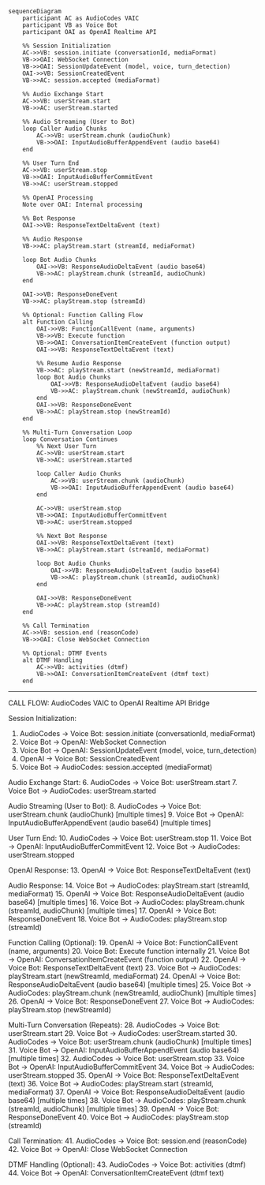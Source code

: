 
```mermaid
sequenceDiagram
    participant AC as AudioCodes VAIC
    participant VB as Voice Bot
    participant OAI as OpenAI Realtime API

    %% Session Initialization
    AC->>VB: session.initiate (conversationId, mediaFormat)
    VB->>OAI: WebSocket Connection
    VB->>OAI: SessionUpdateEvent (model, voice, turn_detection)
    OAI->>VB: SessionCreatedEvent
    VB->>AC: session.accepted (mediaFormat)
    
    %% Audio Exchange Start
    AC->>VB: userStream.start
    VB->>AC: userStream.started
    
    %% Audio Streaming (User to Bot)
    loop Caller Audio Chunks
        AC->>VB: userStream.chunk (audioChunk)
        VB->>OAI: InputAudioBufferAppendEvent (audio base64)
    end
    
    %% User Turn End
    AC->>VB: userStream.stop
    VB->>OAI: InputAudioBufferCommitEvent
    VB->>AC: userStream.stopped
    
    %% OpenAI Processing
    Note over OAI: Internal processing
    
    %% Bot Response
    OAI->>VB: ResponseTextDeltaEvent (text)
    
    %% Audio Response
    VB->>AC: playStream.start (streamId, mediaFormat)
    
    loop Bot Audio Chunks
        OAI->>VB: ResponseAudioDeltaEvent (audio base64)
        VB->>AC: playStream.chunk (streamId, audioChunk)
    end
    
    OAI->>VB: ResponseDoneEvent
    VB->>AC: playStream.stop (streamId)
    
    %% Optional: Function Calling Flow
    alt Function Calling
        OAI->>VB: FunctionCallEvent (name, arguments)
        VB->>VB: Execute function
        VB->>OAI: ConversationItemCreateEvent (function output)
        OAI->>VB: ResponseTextDeltaEvent (text)
        
        %% Resume Audio Response
        VB->>AC: playStream.start (newStreamId, mediaFormat)
        loop Bot Audio Chunks
            OAI->>VB: ResponseAudioDeltaEvent (audio base64)
            VB->>AC: playStream.chunk (newStreamId, audioChunk)
        end
        OAI->>VB: ResponseDoneEvent
        VB->>AC: playStream.stop (newStreamId)
    end
    
    %% Multi-Turn Conversation Loop
    loop Conversation Continues
        %% Next User Turn
        AC->>VB: userStream.start
        VB->>AC: userStream.started
        
        loop Caller Audio Chunks
            AC->>VB: userStream.chunk (audioChunk)
            VB->>OAI: InputAudioBufferAppendEvent (audio base64)
        end
        
        AC->>VB: userStream.stop
        VB->>OAI: InputAudioBufferCommitEvent
        VB->>AC: userStream.stopped
        
        %% Next Bot Response
        OAI->>VB: ResponseTextDeltaEvent (text)
        VB->>AC: playStream.start (streamId, mediaFormat)
        
        loop Bot Audio Chunks
            OAI->>VB: ResponseAudioDeltaEvent (audio base64)
            VB->>AC: playStream.chunk (streamId, audioChunk)
        end
        
        OAI->>VB: ResponseDoneEvent
        VB->>AC: playStream.stop (streamId)
    end
    
    %% Call Termination
    AC->>VB: session.end (reasonCode)
    VB->>OAI: Close WebSocket Connection
    
    %% Optional: DTMF Events
    alt DTMF Handling
        AC->>VB: activities (dtmf)
        VB->>OAI: ConversationItemCreateEvent (dtmf text)
    end
```

---

CALL FLOW: AudioCodes VAIC to OpenAI Realtime API Bridge

Session Initialization:
1. AudioCodes → Voice Bot: session.initiate (conversationId, mediaFormat)
2. Voice Bot → OpenAI: WebSocket Connection
3. Voice Bot → OpenAI: SessionUpdateEvent (model, voice, turn_detection)
4. OpenAI → Voice Bot: SessionCreatedEvent
5. Voice Bot → AudioCodes: session.accepted (mediaFormat)

Audio Exchange Start:
6. AudioCodes → Voice Bot: userStream.start
7. Voice Bot → AudioCodes: userStream.started

Audio Streaming (User to Bot):
8. AudioCodes → Voice Bot: userStream.chunk (audioChunk) [multiple times]
9. Voice Bot → OpenAI: InputAudioBufferAppendEvent (audio base64) [multiple times]

User Turn End:
10. AudioCodes → Voice Bot: userStream.stop
11. Voice Bot → OpenAI: InputAudioBufferCommitEvent
12. Voice Bot → AudioCodes: userStream.stopped

OpenAI Response:
13. OpenAI → Voice Bot: ResponseTextDeltaEvent (text)

Audio Response:
14. Voice Bot → AudioCodes: playStream.start (streamId, mediaFormat)
15. OpenAI → Voice Bot: ResponseAudioDeltaEvent (audio base64) [multiple times]
16. Voice Bot → AudioCodes: playStream.chunk (streamId, audioChunk) [multiple times]
17. OpenAI → Voice Bot: ResponseDoneEvent
18. Voice Bot → AudioCodes: playStream.stop (streamId)

Function Calling (Optional):
19. OpenAI → Voice Bot: FunctionCallEvent (name, arguments)
20. Voice Bot: Execute function internally
21. Voice Bot → OpenAI: ConversationItemCreateEvent (function output)
22. OpenAI → Voice Bot: ResponseTextDeltaEvent (text)
23. Voice Bot → AudioCodes: playStream.start (newStreamId, mediaFormat)
24. OpenAI → Voice Bot: ResponseAudioDeltaEvent (audio base64) [multiple times]
25. Voice Bot → AudioCodes: playStream.chunk (newStreamId, audioChunk) [multiple times]
26. OpenAI → Voice Bot: ResponseDoneEvent
27. Voice Bot → AudioCodes: playStream.stop (newStreamId)

Multi-Turn Conversation (Repeats):
28. AudioCodes → Voice Bot: userStream.start
29. Voice Bot → AudioCodes: userStream.started
30. AudioCodes → Voice Bot: userStream.chunk (audioChunk) [multiple times]
31. Voice Bot → OpenAI: InputAudioBufferAppendEvent (audio base64) [multiple times]
32. AudioCodes → Voice Bot: userStream.stop
33. Voice Bot → OpenAI: InputAudioBufferCommitEvent
34. Voice Bot → AudioCodes: userStream.stopped
35. OpenAI → Voice Bot: ResponseTextDeltaEvent (text)
36. Voice Bot → AudioCodes: playStream.start (streamId, mediaFormat)
37. OpenAI → Voice Bot: ResponseAudioDeltaEvent (audio base64) [multiple times]
38. Voice Bot → AudioCodes: playStream.chunk (streamId, audioChunk) [multiple times]
39. OpenAI → Voice Bot: ResponseDoneEvent
40. Voice Bot → AudioCodes: playStream.stop (streamId)

Call Termination:
41. AudioCodes → Voice Bot: session.end (reasonCode)
42. Voice Bot → OpenAI: Close WebSocket Connection

DTMF Handling (Optional):
43. AudioCodes → Voice Bot: activities (dtmf)
44. Voice Bot → OpenAI: ConversationItemCreateEvent (dtmf text)